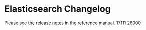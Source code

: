 # Elasticsearch Changelog

Please see the [release notes](https://www.elastic.co/guide/en/elasticsearch/reference/current/es-release-notes.html) in the reference manual.
17111
26000
